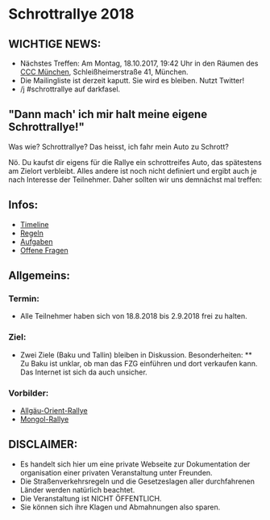 # Schrottrallye 2018

## WICHTIGE NEWS:
* Nächstes Treffen: Am Montag, 18.10.2017, 19:42 Uhr in den Räumen des [CCC München](https://muc.ccc.de/), Schleißheimerstraße 41, München.
* Die Mailingliste ist derzeit kaputt. Sie wird es bleiben. Nutzt Twitter!
* /j #schrottrallye auf darkfasel.


## "Dann mach' ich mir halt meine eigene Schrottrallye!"
Was wie? Schrottrallye? Das heisst, ich fahr mein Auto zu Schrott?

Nö. Du kaufst dir eigens für die Rallye ein schrottreifes Auto, das spätestens am Zielort verbleibt. Alles andere ist noch nicht definiert und ergibt auch je nach Interesse der Teilnehmer. Daher sollten wir uns demnächst mal treffen:


## Infos:
* [Timeline](timeline.md)
* [Regeln](regeln.md)
* [Aufgaben](aufgaben.md)
* [Offene Fragen](offenefragen.md)

## Allgemeins:
### Termin:
* Alle Teilnehmer haben sich von 18.8.2018 bis 2.9.2018 frei zu halten.
### Ziel:
* Zwei Ziele (Baku und Tallin) bleiben in Diskussion. Besonderheiten:
** Zu Baku ist unklar, ob man das FZG einführen und dort verkaufen kann. Das Internet ist sich da auch unsicher.
### Vorbilder:
* [Allgäu-Orient-Rallye](https://de.wikipedia.org/wiki/Allg%C3%A4u-Orient-Rallye)
* [Mongol-Rallye](https://en.wikipedia.org/wiki/Mongol_Rally)



## DISCLAIMER:
* Es handelt sich hier um eine private Webseite zur Dokumentation der organisation einer privaten Veranstaltung unter Freunden.
* Die Straßenverkehrsregeln und die Gesetzeslagen aller durchfahrenen Länder werden natürlich beachtet.
* Die Veranstaltung ist NICHT ÖFFENTLICH.
* Sie können sich ihre Klagen und Abmahnungen also sparen.